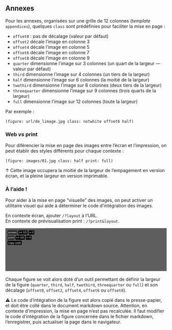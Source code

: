

## Annexes

Pour les annexes, organisées sur une grille de 12 colonnes (_template_ `appendices`), quelques `class` sont prédéfinies pour faciliter la mise en page :

* `offset0` : pas de décalage (valeur par défaut)
* `offset2` décale l’image en colonne 3
* `offset4` décale l’image en colonne 5
* `offset6` décale l’image en colonne 7
* `offset8` décale l’image en colonne 9
* `quarter` dimensionne l’image sur 3 colonnes (un quart de la largeur — valeur par défaut)
* `third` dimensionne l’image sur 4 colonnes (un tiers de la largeur)
* `half` dimensionne l’image sur 6 colonnes (la moitié de la largeur)
* `twothird` dimensionne l’image sur 8 colonnes (deux tiers de la largeur)
* `threequarter` dimensionne l’image sur 9 colonnes (trois quarts de la largeur)
* `full` dimensionne l’image sur 12 colonnes (toute la largeur)

Par exemple :
```pttp
(figure: url/de_limage.jpg class: notwhite offset6 half) 
```
### Web _vs_ print



Pour diférencier la mise en page des images entre l’écran et l’impression, on peut établir des styles différents pour chaque contexte :

```pttp
(figure: images/01.jpg class: half print: full)
```
↑ Cette image occupera la moitié de la largeur de l’empagement en version écran, et la pleine largeur en version imprimable.



### À l’aide !

Pour aider à la mise en page “visuelle” des images, on peut activer un utilitaire visuel qui aide à déterminer le code d’intégration des images.

En contexte écran, ajouter `/?layout` à l’URL.   
En contexte de prévisualisation print : `/?print&layout`.   

![image layout helper](images/layout-helper.png)


Chaque figure se voit alors doté d’un outil permettant de définir la largeur de la figure (`quarter`, `third`, `half`, `twothird`, `threequarter` ou `full`) et son décalage (`offset0`, `offset2`, `offset4`, `offset6` ou `offset8`). 

⚠️ Le code d’intégration de la figure est alors copié dans le presse-papier, et doit être collé dans le document markdown source. Attention, en contexte d’impression, la mise en page n’est pas recalculée. Il faut modifier le code d’intégration de la figure concernée dans le fichier markdown, l’enregistrer, puis actualiser la page dans le navigateur.


